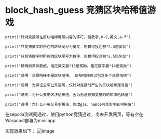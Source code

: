 # block_hash_guess 竞猜区块哈稀值游戏

    print("针对竞猜所在区块哈稀尾号内容的字符，猜数字,0-9,英文,a-f")
    
    print("只竞猜英文时所在的区块尾号为英文，则赢得投注额*2.4倍奖励")
    
    print("只竞猜数字时所在的区块尾号为数字，则赢得投注额*2.5倍奖励")
    
    print("精确到具体数值，指定英文赢*15倍奖励，指定数字赢*14倍奖励")
    
    print("说明：交易哈稀不是区块哈稀， 区块哈稀可以包含多个交易哈稀")
    
    print("说明：为保证公平公开透明，仅针对竞猜时产生的区块哈稀尾号值")
    
    print("说明：为什么要用区块哈稀值，因为无法预知竞猜时的区块哈稀值")
    
    print("说明：为什么不用交易哈稀值，修改gas，nonce可能影响到哈稀值")

在sepolia测试网通过，使用python竞猜通过，尚未开发网页，等有空在Warpcast部署为mini app

实现效果如下：
![image](https://github.com/user-attachments/assets/79cc447d-9ba5-43eb-9f35-5b5c2835d776)

